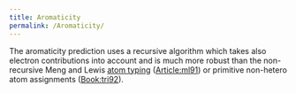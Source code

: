 ```yaml
---
title: Aromaticity
permalink: /Aromaticity/
---
```


The aromaticity prediction uses a recursive algorithm which takes also electron contributions into account and is much more robust than the non-recursive Meng and Lewis [atom typing](/Atomtype "wikilink") ([Article:ml91](/Article:ml91 "wikilink")) or primitive non-hetero atom assignments ([Book:tri92](/Book:tri92 "wikilink")).